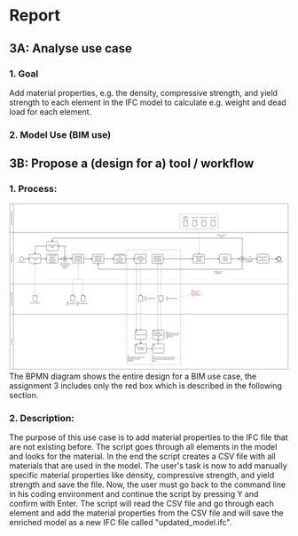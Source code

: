 # Report
## 3A: Analyse use case
### 1. Goal
Add material properties, e.g. the density, compressive strength, and yield strength to each element in the IFC model to calculate e.g. weight and dead load for each element.
### 2. Model Use (BIM use)
## 3B: Propose a (design for a) tool / workflow
### 1. Process: 
![BPMN Use Case](BPMN_Group_20_A3.svg)
The BPMN diagram shows the entire design for a BIM use case, the assignment 3 includes only the red box which is described in the following section.
### 2. Description:
The purpose of this use case is to add material properties to the IFC file that are not existing before. The script goes through all elements in the model and looks for the material. In the end the script creates a CSV file with all materials that are used in the model. The user's task is now to add manually specific material properties like density, compressive strength, and yield strength and save the file. 
Now, the user must go back to the command line in his coding environment and continue the script by pressing Y and confirm with Enter. 
The script will read the CSV file and go through each element and add the material properties from the CSV file and will save the enriched model as a new IFC file called "updated_model.ifc".
